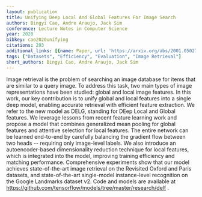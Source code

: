 ```yaml
---
layout: publication
title: Unifying Deep Local And Global Features For Image Search
authors: Bingyi Cao, Andre Araujo, Jack Sim
conference: Lecture Notes in Computer Science
year: 2020
bibkey: cao2020unifying
citations: 293
additional_links: [{name: Paper, url: 'https://arxiv.org/abs/2001.05027'}]
tags: ["Datasets", "Efficiency", "Evaluation", "Image Retrieval"]
short_authors: Bingyi Cao, Andre Araujo, Jack Sim
---
```

Image retrieval is the problem of searching an image database for items that
are similar to a query image. To address this task, two main types of image
representations have been studied: global and local image features. In this
work, our key contribution is to unify global and local features into a single
deep model, enabling accurate retrieval with efficient feature extraction. We
refer to the new model as DELG, standing for DEep Local and Global features. We
leverage lessons from recent feature learning work and propose a model that
combines generalized mean pooling for global features and attentive selection
for local features. The entire network can be learned end-to-end by carefully
balancing the gradient flow between two heads -- requiring only image-level
labels. We also introduce an autoencoder-based dimensionality reduction
technique for local features, which is integrated into the model, improving
training efficiency and matching performance. Comprehensive experiments show
that our model achieves state-of-the-art image retrieval on the Revisited
Oxford and Paris datasets, and state-of-the-art single-model instance-level
recognition on the Google Landmarks dataset v2. Code and models are available
at https://github.com/tensorflow/models/tree/master/research/delf .
